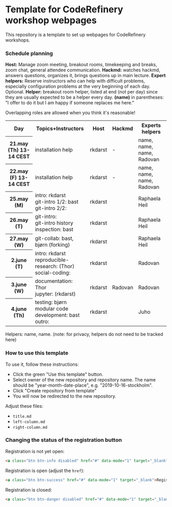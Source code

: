 # Template for CodeRefinery workshop webpages

This repository is a template to set up webpages for CodeRefinery workshops.

### Schedule planning

**Host:** Manage zoom meeting, breakout rooms, timekeeping and breaks,
zoom chat, general attendee communication.  **Hackmd:** watches
hackmd, answers questions, organizes it, brings questions up in main
lecture.  **Expert helpers:** Reserve instructors who can help with
difficult problems, especially configuration problems at the very
beginning of each day.  Optional.  **Helper:** breakout room helper, listed at
end (not per day) since they are usually expected to be a helper every
day. **(name)** in parentheses: "I offer to do it
but I am happy if someone replaces me here."

Overlapping roles are allowed when you think it's reasonable!


<table>
<tr>
  <th>Day</th>
         <th>Topics+Instructors</th>
         <th>Host</th>
         <th>Hackmd</th>
         <th>Experts helpers</th>
</tr>
<tr>
  <th>21.may (Th) 13-14 CEST</th>
         <td>installation help<br>
	     </td>
         <td>rkdarst</td><!--host-->
         <td>-</td><!--hackmd-->
         <td>name, name, name, Radovan</td><!--expert helpers-->
</tr>
<tr>
  <th>22.may (F) 13-14 CEST</th>
         <td>installation help<br>
	     </td>
         <td>rkdarst</td><!--host-->
         <td>-</td><!--hackmd-->
         <td>name, name, name, Radovan</td><!--expert helpers-->
</tr>
<tr>
  <th>25.may (M)</th>
         <td>intro: rkdarst<br>
		     git-intro 1/2: bast<br>
		     git-intro 2/2: <br>
	     </td>
         <td>rkdarst</td><!--host-->
         <td></td><!--hackmd-->
         <td>Raphaela Heil</td><!--expert helpers-->
</tr>
<tr>
  <th>26.may (T)</th>
         <td>git-intro: <br>
             git-intro history inspection: bast<br>
	     </td>
         <td>rkdarst</td><!--host-->
         <td></td><!--hackmd-->
         <td>Raphaela Heil</td><!--expert helpers-->
</tr>
<tr>
  <th>27.may (W)</th>
         <td>git-collab: bast, bjørn (forking)<br>
	     </td>
         <td>rkdarst</td><!--host-->
         <td></td><!--hackmd-->
         <td>Raphaela Heil</td><!--expert helpers-->
</tr>
<tr>
  <th>2.june (T)</th>
         <td>intro: rkdarst<br>
		     reproducible-research: (Thor) <br>
		     social-coding: <br>
	     </td>
         <td>rkdarst</td><!--host-->
         <td></td><!--hackmd-->
         <td>Radovan</td><!--expert helpers-->
</tr>
<tr>
  <th>3.june (W)</th>
         <td>documentation: Thor <br>
		     jupyter: (rkdarst)<br>
	     </td>
         <td>rkdarst</td><!--host-->
         <td>Radovan</td><!--hackmd-->
         <td>Radovan</td><!--expert helpers-->
</tr>
<tr>
  <th>4.june (Th)</th>
         <td>testing: bjørn<br>
		     modular code development: bast<br>
		     outro: <br>
	     </td>
         <td>rkdarst</td><!--host-->
         <td></td><!--hackmd-->
         <td>Juho</td><!--expert helpers-->
</tr>
</table>

Helpers: name, name.  (note: for privacy, helpers do not need to be
tracked here)


### How to use this template

To use it, follow these instructions:
- Click the green "Use this template" button.
- Select owner of the new repository and repository name. The name should be
  "year-month-date-place", e.g. "2019-10-16-stockholm".
- Click "Create repository from template"
- You will now be redirected to the new repository.

Adjust these files:
- `title.md`
- `left-column.md`
- `right-column.md`



### Changing the status of the registration button

Registration is not yet open:
```html
<a class="btn btn-info disabled" href="#" data-mode="1" target="_blank">Registration will open soon</a>
```

Registration is open (adjust the `href`):
```html
<a class="btn btn-success" href="#" data-mode="1" target="_blank">Register here</a>
```

Registration is closed:
```html
<a class="btn btn-danger disabled" href="#" data-mode="1" target="_blank">Registration is closed</a>
```

